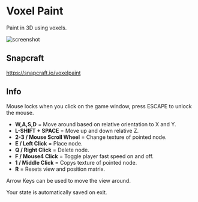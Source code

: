 # Voxel Paint
Paint in 3D using voxels.

![screenshot](https://dashboard.snapcraft.io/site_media/appmedia/2023/07/Screenshot_2023-07-07_01-56-44_oXveCB3.png)

## Snapcraft
https://snapcraft.io/voxelpaint

## Info
Mouse locks when you click on the game window, press ESCAPE to unlock the mouse.

* **W,A,S,D** = Move around based on relative orientation to X and Y.
* **L-SHIFT + SPACE** = Move up and down relative Z.
* **2-3 / Mouse Scroll Wheel** = Change texture of pointed node.
* **E / Left Click** = Place node.
* **Q / Right Click** = Delete node.
* **F / Mouse4 Click** = Toggle player fast speed on and off.
* **1 / Middle Click** = Copys texture of pointed node.
* **R** = Resets view and position matrix.

Arrow Keys can be used to move the view around.

Your state is automatically saved on exit.
